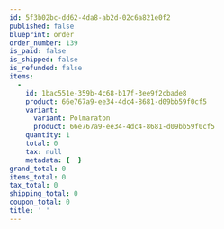 ```yaml
---
id: 5f3b02bc-dd62-4da8-ab2d-02c6a821e0f2
published: false
blueprint: order
order_number: 139
is_paid: false
is_shipped: false
is_refunded: false
items:
  -
    id: 1bac551e-359b-4c68-b17f-3ee9f2cbade8
    product: 66e767a9-ee34-4dc4-8681-d09bb59f0cf5
    variant:
      variant: Polmaraton
      product: 66e767a9-ee34-4dc4-8681-d09bb59f0cf5
    quantity: 1
    total: 0
    tax: null
    metadata: {  }
grand_total: 0
items_total: 0
tax_total: 0
shipping_total: 0
coupon_total: 0
title: ' '
---
```

